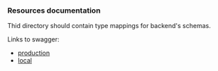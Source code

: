 ### Resources documentation

Thid directory should contain type mappings for backend's schemas.

Links to swagger:

- [production](https://rc-memo.fdds.pl/api/documentation)
- [local](http://localhost:9081/api/documentation)
